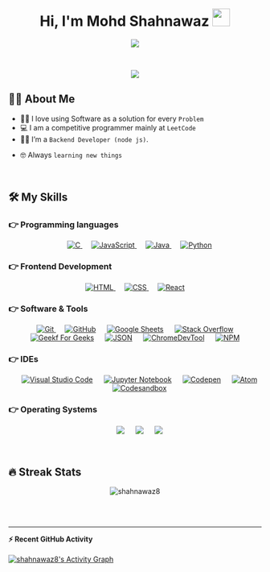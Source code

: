 <h1 align="center" > Hi, I'm Mohd Shahnawaz <img src="https://media.giphy.com/media/hvRJCLFzcasrR4ia7z/giphy.gif" width="35"></h1>
<p align="center">
  <a href="https://github.com/DenverCoder1/readme-typing-svg"><img src="https://readme-typing-svg.herokuapp.com?lines=Backend+Developer+At Buyume;Open+To+Work;Competitive+Programmer;DS%20|%20Algorithms%20|%20OOP%20;Always%20learning%20new%20things&center=true&width=1000&height=100"></a>
</p>


<br>

<p align="center"> 
	<img src="http://hits.dwyl.com/shahnawaz8/ABSphreak.svg">  

</p>


## :sassy_man:  About Me
- :technologist: I love using Software as a solution for every `Problem`
- :computer: I am a competitive programmer mainly at `LeetCode`  
- :student: I’m a `Backend Developer (node js)`.
<!-- - :thinking: I’m currently open for: `An Intern` or a new `job opportunity`, this is [MY RESUME](https://drive.google.com/file/d/1M8TdAhP5JieYLcoCpFEGNERBNlv9IeUv/view?usp=sharing) And [MY Portfolio](https://myportfolio-2022.vercel.app/).-->
- :nerd_face: Always `learning new things`

<br>
<!-- <h2>Contribution</h2>

![snake gif](https://github.com/shahnawaz8/shahnawaz8/blob/output/github-contribution-grid-snake.gif)
 -->

## 📊 Github Stats



  <summary><b>💻 GitHub Profile Stats</b></summary>
  <br/>
  <p align="center">
    <a href="https://github.com/shahnwaz8/github-readme-stats"><img alt="shahnawaz8's Github Stats" src="https://github-readme-stats.vercel.app/api?username=shahnawaz8&show_icons=true&count_private=true&theme=algolia" height="192px"/> </a>
<br/>
  </p>

----


## <img src="https://media.giphy.com/media/iY8CRBdQXODJSCERIr/giphy.gif" width="30px"> Connect with me
<p align="center">
	<a href="mailto:mohdshahnawz846@gmail.com"><img img src="https://img.shields.io/badge/gmail-%23EA4335.svg?style=plastic&logo=gmail&logoColor=white" alt="Gmail"/></a>
	<a href="https://github.com/shahnawaz8"><img src="https://img.shields.io/badge/github-%23181717.svg?style=plastic&logo=github&logoColor=white" alt="GitHub"/></a>
	<a href="https://www.linkedin.com/in/shahnawaz8/"><img src="https://img.shields.io/badge/linkedin-%230A66C2.svg?style=plastic&logo=linkedin&logoColor=white" alt="LinkedIn"/></a>
	<!-- <a href="https://wa.me/918650090359"><img src="https://img.shields.io/badge/whatsapp-%2325D366.svg?style=plastic&logo=whatsapp&logoColor=white" alt="Whatsapp"/></a> -->
<!-- 	<a href="https://www.facebook.com/shahnawaz846"><img src="https://img.shields.io/badge/facebook-%231877F2.svg?style=plastic&logo=facebook&logoColor=white" alt="Facebook"/></a> -->
<!-- 	<a href="https://www.instagram.com/shahnawaz.offical25/"><img src="https://img.shields.io/badge/instagram-%23E4405F.svg?style=plastic&logo=instagram&logoColor=white" alt="Instagram"/></a> -->
</p>




## 🛠️ My Skills

### 👉 Programming languages 

<p align="center"> 
  &emsp; 
  <a href="https://www.cprogramming.com/" target="_blank"> 
    <img alt="C" src="https://img.shields.io/badge/C%20-%232370ED.svg?style=plastic&logo=c&logoColor=white">
  </a> 
  &emsp;
  <a href="https://developer.mozilla.org/en-US/docs/Web/JavaScript" target="_blank"> 
     <img alt="JavaScript" src="https://img.shields.io/badge/JavaScript%20-%23F7DF1E.svg?style=plastic&logo=javascript&logoColor=black">
   </a>
  &emsp;
  <a href="https://www.java.com" target="_blank"> 
    <img alt="Java" src="https://img.shields.io/badge/PHP-%23007396.svg?style=plastic&logo=java&logoColor=white">
  </a>
  &emsp;
   <a href="https://www.python.org" target="_blank">
    <img alt="Python" src="https://img.shields.io/badge/Python%20-%2314354C.svg?style=plastic&logo=python&logoColor=white">
  </a>
</p>

### 👉 Frontend Development
<p align="center"> 
  &emsp; 
  <a href="https://www.w3.org/html/" target="_blank"> 
   <img alt="HTML" src="https://img.shields.io/badge/HTML5%20-%23E34F26.svg?style=plastic&logo=html5&logoColor=white">
  </a>   
  &emsp;
  <a href="https://www.w3schools.com/css/" target="_blank">
    <img alt="CSS" src="https://img.shields.io/badge/CSS%20-%231572B6.svg?style=plastic&logo=css3&logoColor=white">
  </a> 
	  &emsp;
    <a href="#"> <img alt="React" src="https://img.shields.io/badge/React%20-%2334A853.svg?style=plastic&logo=react&logoColor=cyan"></a>
  &emsp;

	
	
	

</p>

 ### 👉 Software & Tools
 
<p align="center">
  &emsp;
    <a href="#"><img alt="Git" src="https://img.shields.io/badge/Git%20-%23F05033.svg?style=plastic&logo=git&logoColor=white"> </a>
  &emsp;
    <a href="#"><img alt="GitHub" src="https://img.shields.io/badge/github-%23181717.svg?style=plastic&logo=github&logoColor=white"></a>
  &emsp;
    <a href="#"><img alt="Google Sheets" src="https://img.shields.io/badge/Google%20Sheets%20-%2334A853.svg?style=plastic&logo=google%20sheets&logoColor=white"></a>
  &emsp;
    <a href="#"><img alt="Stack Overflow" src="https://img.shields.io/badge/-Stack%20Overflow-FE7A16?style=plastic&logo=stack-overflow&logoColor=white"></a>
  &emsp;
    <a href="#"><img alt="Geekf For Geeks" src="https://img.shields.io/badge/geeksforgeeks-%230F9D58.svg?style=plastic&logo=geeksforgeeks&logoColor=white"></a>
  &emsp;
    <a href="#"><img alt="JSON" img src="https://img.shields.io/badge/json-%23000000.svg?style=plastic&logo=json&logoColor=white"></a>
	 &emsp;
    <a href="#"><img alt="ChromeDevTool" src="https://img.shields.io/badge/ChromeDevTool-%232C2255.svg?&style=plastic&logo=chromedevtool%20ide&logoColor=white" /></a>
	&emsp;
    <a href="#"><img alt="NPM" src="https://img.shields.io/badge/Npm-%2343B02A.svg?&style=plastic&logo=npm&logoColor=white"></a>
</p>

 ### 👉 IDEs
 
<p align="center">
  &emsp;
    <a href="#"><img alt="Visual Studio Code" src="https://img.shields.io/badge/Visual%20Studio%20Code-0078d7.svg?style=plastic&logo=visual-studio-code&logoColor=white"></a>
	 &emsp;
    <a href="#"><img alt="Jupyter Notebook" src="https://img.shields.io/badge/Jupyter%20Notebook-000000?style=plastic&logo=jupyter%20notebook&logoColor=white"></a>
	 &emsp;
    <a href="#"><img alt="Codepen" src="https://img.shields.io/badge/Codepen-%235586A4.svg?style=plastic&logo=codepen&logoColor=white"></a>
  &emsp;
    <a href="#"><img alt="Atom" src="https://img.shields.io/badge/Atom-%2366595C.svg?&style=plastic&logo=atom&logoColor=white" /></a>
	 &emsp;
    <a href="#"><img alt="Codesandbox" src="https://img.shields.io/badge/Codesandbox-%23181717.svg?&style=plastic&logo=codesandbox&logoColor=white" /></a>
 
</p>

<!--  ### 👉 Competitive Programming & Problem Solving
 
<p align="center">
  &emsp;
    <a href="#"><img alt = "Codeforces" src="https://img.shields.io/badge/codeforces%20-%231F8ACB.svg?style=plastic&logo=codeforces&logoColor=white" /></a>	
  &emsp;
    <a href="#"><img alt = "Leetcode" src="https://img.shields.io/badge/leetcode%20-%23FFA116.svg?style=plastic&logo=leetcode&logoColor=black" /></a>
  &emsp;
    <a href="#"><img alt = "Huckerrank" src="https://img.shields.io/badge/hackerrank-%232EC866.svg?style=plastic&logo=hackerrank&logoColor=white" /></a>
  &emsp;
    <a href="#"><img alt = "CodeChef" src="https://img.shields.io/badge/codechef-%235B4638.svg?style=plastic&logo=codechef&logoColor=white" /></a>
  &emsp;
    <a href="#"><img alt = "Google" src="https://img.shields.io/badge/google-%234285F4.svg?style=plastic&logo=google&logoColor=white" /></a>
  &emsp;
    <a href="#"><img alt = "Codin Game" src="https://img.shields.io/badge/codingame-%23F2BB13.svg?&style=plastic&logo=codingame&logoColor=black" /></a>
</p> -->

 ### 👉 Operating Systems
 
<p align="center">
  &emsp;
    <a href="#"><img src="https://img.shields.io/badge/Linux-FCC624?style=plastic&logo=linux&logoColor=black"></a>
  &emsp;
    <a href="#"><img src="https://img.shields.io/badge/Ubuntu-E95420?style=plastic&logo=ubuntu&logoColor=white"></a>
  &emsp;
    <a href="#"><img src="https://img.shields.io/badge/Windows-0078D6?style=plastic&logo=windows&logoColor=white"></a>	  
</p>

<br/>


## 🔥 Streak Stats
<p align="center"> <img src="https://github-readme-streak-stats.herokuapp.com/?user=shahnawaz8&theme=algolia" alt="shahnawaz8" /> </p>

<br>
<br>

----

  <summary><b>⚡ Recent GitHub Activity</b></summary>
  <br/>
   <a href="https://github.com/shahnawaz8"><img alt="shahnawaz8's Activity Graph" src="https://activity-graph.herokuapp.com/graph?username=shahnawaz8&custom_title=shahnawaz8's%20Contribution%20Graph&theme=react-dark" /></a>
  <br/>


<br/>
